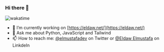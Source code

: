### Hi there 👋

![wakatime](https://wakatime.com/badge/user/9e273bd7-23de-4ce4-a7ee-772ead824d1d.svg)


- 🔭 I’m currently working on [https://eldaw.net/](https://eldaw.net/)
- 💬 Ask me about Python, JavaScript and Tailwind
- 📫 How to reach me: [@elmustafadev](https://twitter.com/ElmustafaDev) on Twitter or [@Eldaw Elmustafa](https://www.linkedin.com/in/elmustafa-eldaw/) on LinkdeIn
<!---
eldaaaw/eldaaaw is a ✨ special ✨ repository because its `README.md` (this file) appears on your GitHub profile.
You can click the Preview link to take a look at your changes.
--->
